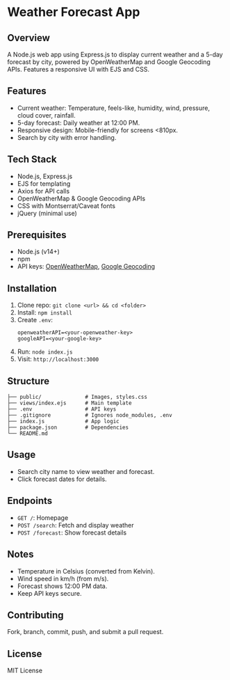 # Weather Forecast App

## Overview
A Node.js web app using Express.js to display current weather and a 5-day forecast by city, powered by OpenWeatherMap and Google Geocoding APIs. Features a responsive UI with EJS and CSS.

## Features
- Current weather: Temperature, feels-like, humidity, wind, pressure, cloud cover, rainfall.
- 5-day forecast: Daily weather at 12:00 PM.
- Responsive design: Mobile-friendly for screens <810px.
- Search by city with error handling.

## Tech Stack
- Node.js, Express.js
- EJS for templating
- Axios for API calls
- OpenWeatherMap & Google Geocoding APIs
- CSS with Montserrat/Caveat fonts
- jQuery (minimal use)

## Prerequisites
- Node.js (v14+)
- npm
- API keys: [OpenWeatherMap](https://openweathermap.org/api), [Google Geocoding](https://developers.google.com/maps/documentation/geocoding)

## Installation
1. Clone repo: `git clone <url> && cd <folder>`
2. Install: `npm install`
3. Create `.env`:
   ```env
   openweatherAPI=<your-openweather-key>
   googleAPI=<your-google-key>
   ```
4. Run: `node index.js`
5. Visit: `http://localhost:3000`

## Structure
```
├── public/              # Images, styles.css
├── views/index.ejs      # Main template
├── .env                 # API keys
├── .gitignore           # Ignores node_modules, .env
├── index.js             # App logic
├── package.json         # Dependencies
└── README.md
```

## Usage
- Search city name to view weather and forecast.
- Click forecast dates for details.

## Endpoints
- `GET /`: Homepage
- `POST /search`: Fetch and display weather
- `POST /forecast`: Show forecast details

## Notes
- Temperature in Celsius (converted from Kelvin).
- Wind speed in km/h (from m/s).
- Forecast shows 12:00 PM data.
- Keep API keys secure.

## Contributing
Fork, branch, commit, push, and submit a pull request.

## License
MIT License
